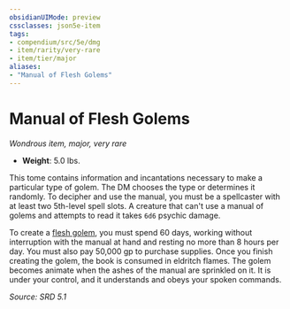 ```yaml
---
obsidianUIMode: preview
cssclasses: json5e-item
tags:
- compendium/src/5e/dmg
- item/rarity/very-rare
- item/tier/major
aliases: 
- "Manual of Flesh Golems"
---
```

# Manual of Flesh Golems
*Wondrous item, major, very rare*  

- **Weight**: 5.0 lbs.

This tome contains information and incantations necessary to make a particular type of golem. The DM chooses the type or determines it randomly. To decipher and use the manual, you must be a spellcaster with at least two 5th-level spell slots. A creature that can't use a manual of golems and attempts to read it takes `6d6` psychic damage.

To create a [flesh golem](compendium/bestiary/construct/flesh-golem.md), you must spend 60 days, working without interruption with the manual at hand and resting no more than 8 hours per day. You must also pay 50,000 gp to purchase supplies. Once you finish creating the golem, the book is consumed in eldritch flames. The golem becomes animate when the ashes of the manual are sprinkled on it. It is under your control, and it understands and obeys your spoken commands.

*Source: SRD 5.1*